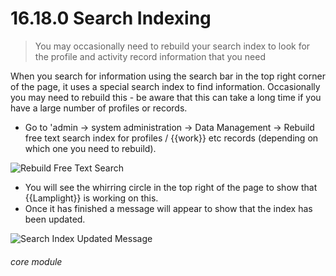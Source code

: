 # 16.18.0 Search Indexing

> You may occasionally need to rebuild your search index to look for the profile and activity record information that you need

When you search for information using the search bar in the top right corner of the page, it uses a special search index to find information. Occasionally you may need to rebuild this - be aware that this can take a long time if you have a large number of profiles or records. 

- Go to 'admin -> system administration -> Data Management -> Rebuild free text search index for profiles / {{work}} etc records (depending on which one you need to rebuild).

![Rebuild Free Text Search](16.18.0a.png)

- You will see the whirring circle in the top right of the page to show that {{Lamplight}} is working on this.
- Once it has finished a message will appear to show that the index has been updated.

![Search Index Updated Message](16.18.0c.png)


###### core module
